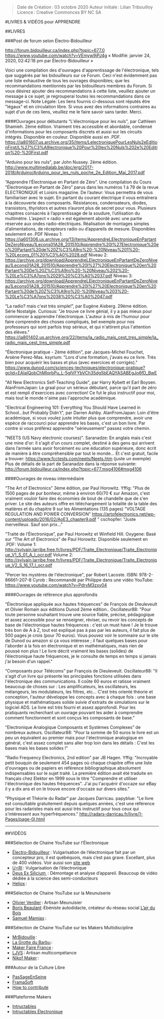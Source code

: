 >Date de Création : 03 octobre 2020
>Auteur initiale : Lilian Tribouilloy
>Licence : Creative Commonces BY NC SA

#LIVRES & VIDÉOS pour APPRENDRE

##LIVRES

###Post de forum selon Électro-Bidouilleur

http://forum.bidouilleur.ca/index.php?topic=677.0
https://www.youtube.com/watch?v=VEmyw9jPJ4g
« Modifié: janvier 24, 2020, 02:42:18 pm par Électro-Bidouilleur »

Voici une compilation des d'ouvrages d'apprentissage de l'électronique, tels que suggérés par les bidouilleurs sur ce Forum. Ceci n'est évidemment pas une liste exhaustive de tous les ouvrages disponibles; que les recommandations mentionnés par les bidouilleurs membres du Forum. Si vous désirez ajouter des recommandations à cette liste, veuillez ajouter un message à ce sujet; je regrouperai toutes les recommandations dans ce message-ci.
Note Légale: Les liens fournis ci-dessous sont réputés être "légaux" et en circulation libre. Si vous avez des informations contraires au sujet d'un de ces liens, veuillez me le faire savoir sans tarder. Merci.

####Ouvrages pour débutants
“L'électronique pour les nuls", par Cathleen Shamieh. 2ème édition.
Vraiment très accessible et abordable, condensé d'informations pour les composants discrets et aussi sur les circuits intégrés.
Disponible en couleur. Disponible aussi en .PDF.
https://ia801607.us.archive.org/35/items/LelectroniquePourLesNuls2eEditionFirst/L%27%C3%A9lectronique%20Pour%20les%20Nuls%202e%20Edition%20-%20First.pdf

"Arduino pour les nuls", par John Nussey. 2ème édition.
http://www.multimedialab.be/doc/erg/2017-2018/Arduino/Arduino_pour_les_nuls_poche_2e_Edition_Mai_2017.pdf

“Apprendre l’Électronique en Partant de Zéro”.  Une compilation du Cours “Électronique en Partant de Zéro” parus dans les numéros 1 à 79 de la revue ELECTRONIQUE et Loisirs magazine.
De l’auteur: Vous permettra de vous familiariser avec le sujet. En partant du courant électrique il vous entraînera à la découverte  des composants. Résistances, condensateurs, diodes, transistors, thyristors et autres n’auront plus de secret pour vous. Plusieurs chapitres consacrés à l’apprentissage de la soudure, l’utilisation du multimètre. L’aspect « radio » est également abordé avec une partie réservée aux ondes radio-électriques. Réalisation de montages simples d’alimentations, de récepteurs radio ou d’appareils de mesure. Disponibles seulement en .PDF
Niveau 1: https://ia601306.us.archive.org/13/items/ApprendreLElectroniqueEnPartantDeZeroNiveau1Lecons01A28_201510/Apprendre%20l%27Electronique%20en%20Partant%20de%20Z%C3%A9ro%20-%20Niveau%201%20-%20Lecons_01%20%C3%A0%2028.pdf
Niveau 2: https://archive.org/download/ApprendreLElectroniqueEnPartantDeZeroNiveau1Lecons01A28_201510/Apprendre%20l%27%20Electronique%20en%20Partant%20De%20Z%C3%A9ro%20-%20Niveau%202%20-%20Le%C3%A7ons%2029%20%C3%A0%2037.pdf
Niveau 3:
https://archive.org/download/ApprendreLElectroniqueEnPartantDeZeroNiveau1Lecons01A28_201510/Apprendre%20l%27%20Electronique%20en%20Partant%20de%20Z%C3%A9ro%20-%20Niveau%203%20-%20Le%C3%A7ons%2038%20%C3%A0%2047.pdf

“La radio? mais c'est très simple!”, par Eugène Aisberg. 29ème édition. Série Nostalgie.
Curiosus: "Je trouve ce livre génial, il y a pas mieux pour commencer à apprendre l'électronique. L'auteur à mis de l'humour pour faire comprendre des choses compliqués, bel exemple pour nos professeurs qui sont parfois trop sérieux, et qui n'attirent plus l'attention des élèves."
https://ia801402.us.archive.org/22/items/la_radio_mais_cest_tres_simple/la_radio_mais_cest_tres_simple.pdf

"Électronique pratique - 2ème édition", par Jacques-Michel Fouchet, Arsène Perez-Mas.
ksyrium: "Lors d'une formation, j'avais eu ce livre. Très bien pour acquérir les bases et plus (avec exercices et corrigés)."
https://www.dunod.com/sciences-techniques/electronique-pratique?gclid=EAIaIQobChMIqrbPu_L-5gIVFYbVCh35dg5bEAQYASABEgJo6fD_BwE

"All New Electronics Self-Teaching Guide", par Harry Kybett et Earl Boysen.
AlanFromJapan: Le graal pour un sérieux débutant, parce qu'il part de zéro et est rempli d'exercices avec correction! Ce fut le plus instructif pour moi, mais tout le monde n'aime pas l'approche académique.

"Electrical Engineering 101: Everything You Should Have Learned in School...but Probably Didn't", par Darren Ashby.
AlanFromJapan: Loin d'être académique, si vous voulez juste intuiter plus que comprendre, avoir une espèce de raccourci pour apprendre les bases, c'est un bon livre. Par contre si vous préférez apprendre "sérieusement" passez votre chemin.

"NEETS (US Navy electronic courses)".
Saranadze: En anglais mais c'est une mine d'or: Il s'agit d'un cours complet, destiné à des gens qui arrivent dans l’armée sans avoir forcément eu une éducation supérieure, donc écrit de manière à être compréhensible par tout le monde... Et c'est gratuit, facile a trouver:
https://www.fcctests.com/neets/Neets.htm   (juste un exemple)
Plus de détails de la part de Saranadze dans la réponse suivante: http://forum.bidouilleur.ca/index.php?topic=677.msg4106#msg4106


####Ouvrages de niveau intermédiaire

“The Art of Electronics” 3ème édition,  par Paul Horowitz.
Yffig: "Plus de 1500 pages de pur bonheur, même à environ 60/70 € sur Amazon, c'est vraiment vouloir faire des économies de bout de chandelle que de s'en priver. Le site des auteurs offre en téléchargement la totalité de la table des matières et du chapitre 9 sur les Alimentations (135 pages) "VOLTAGE REGULATION AND POWER CONVERSION" https://artofelectronics.net/wp-content/uploads/2016/02/AoE3_chapter9.pdf "
cschopfer: "Juste merveilleux. Sauf son prix..."

“Traité de l’Électronique”, par Paul Horowitz et Winfield Hill.
Oxygene: Basé sur “The Art of Electronics” de Paul Horowitz. Disponible seulement en .PDF:
Volume 1:
http://sylvain.larribe.free.fr/livres/PDF/Traite_Electronique/Traite_Electronique_V1_S_01_A_I_ocr.pdf
Volume 2:
http://sylvain.larribe.free.fr/livres/PDF/Traite_Electronique/Traite_Electronique_V2_S_16_17_I_ocr.pdf

"Percer les mystères de l'électronique", par Robert Lacoste. ISBN: 978-2-86661-207-8
Cyrob : Recommandé par Philippe dans une vidéo YouTube: https://www.youtube.com/watch?v=PdrvM3zxy04


####Ouvrages de référence plus approfondis

“Électronique appliquée aux hautes fréquences” de François de Dieuleveult et Olivier Romain aux éditions Dunod 2ème édition..
Oscillateur88: "Pour toute personne souhaitant trouve une source fiable, précise, pédagogique et assez accessible pour se renseigner, réviser, ou revoir les concepts de base de l'électronique hautes fréquences : c'est un must have ! Je le trouve très bon de A à Z, tout est expliqué pas à pas par les auteurs, il fait plus de 500 pages je crois (pour 70 euros). Vous pouvez voir le sommaire sur le site de Dunod ou amazon si ça vous intéresse ; il faut quelques bases pour l'aborder à la fois en électronique et en mathématiques, mais rien de poussé non plus ! Le livre décrit vraiment les bases (solides) de l’électronique haute fréquences, je le consulte de temps en temps si jamais j'ai besoin d'un rappel."

“Composants pour Télécoms” par François de Dieuleveult.
Oscillateur88: "Il s'agit d'un livre qui présente les principales fonctions utilisées dans l'électronique des communications. Il coûte 60 euros et ratisse vraiment beaucoup de choses sur : Les amplificateurs, les oscillateurs, les mélangeurs, les modulateurs, les filtres, etc... C'est très orienté théorie et conception, l'auteur développe les concepts avec à chaque fois : une base physique et mathématiques solide suivie d'extraits de simulations sur le logiciel ADS. Le livre est très fourni et assez approfondi. Pour les pratiquants recherchant un ouvrage pouvant les aider à comprendre comment fonctionnent et sont conçus les composants de base."

“Electronique Analogique Composants et Systèmes Complexes” de nombreux auteurs.
Oscillateur88: "Pour la somme de 50 euros le livre est un peu un équivalent au premier mais pour l'électronique analogique en général, c'est assez complet sans aller trop loin dans les détails : C'est les bases mais les bases solides !"

"Radio Frequency Electronics, 2nd edition" par JB Hagen.
Yffig: "Incroyable petit bouquin de seulement 454 pages où chaque chapitre offre une liste d'ouvrages ou de papiers en référence bibliographique absolument indispensables sur le sujet traité. La première édition avait été traduite en français chez Elektor en 1999 sous le titre "Comprendre et utiliser l'électronique des hautes fréquences". J'ai pu l'acquérir d'occaze sur eBay il y a dix ans et on le trouve encore d'occaze sur divers sites."

“Physique et Théorie du Radar” par Jacques Darricau.
papyblue: "Le livre est consultable gratuitement depuis quelques années, c'est une référence pour les radaristes mais est aussi très instructif pour tous ceux qui s'intéressent aux hyperfréquences."
http://radars-darricau.fr/livre/1-Pages/page-0l.html

----------------------------------------------------------------------------------------------------

##VIDÉOS

###Sélection de Chaine YouTube sur l’Électronique

* [Électro-Bidouilleur](https://www.youtube.com/channel/UCvv3bLR4Ws1GVycHG-t3dJw) : Vulgarisation de l’électronique fait par un concepteur pro, il est québéquois, mais c’est pas grave. Excellant, plus de 400 vidéos. Voir aussi son [site web](http://bidouilleur.ca/)
* [U=RI](https://www.youtube.com/channel/UCVqx3vXNghSqUcVg2nmegYA) : Vulgarisation de l’électronique
* [Deus Ex Silicium ](https://www.youtube.com/user/dexsilicium) : Démontage et analyse d’appareil. Beaucoup de vidéo dédiée à la science des semi-conducteurs
* [Heliox](https://www.youtube.com/c/HelioxLab) :


###Sélection de Chaine YouTube sur la Meunuiserie
* [Olivier Verdier](https://www.youtube.com/user/oliverte43) : Artisan Meunuisier
* [Boris Beaulant](https://www.youtube.com/channel/UCMsUwOwHnbJPB9Eqgw49vhQ) :Ebéniste autodidacte, créateur du réseau social [L’air du Bois](https://www.lairdubois.fr/)
* [Samuel Mamias](https://www.youtube.com/channel/UC9fGq2-6FaftcegcIadLf6A) :


###Sélection de Chaine YouTube sur les Makers Multidiscipline
* [MrBidouille](https://www.youtube.com/user/monsieurbidouille) :
* [La Grotte du Barbu](https://www.youtube.com/user/TravailleursDuWeb) :
* [Maker Faire France](https://www.youtube.com/channel/UCtjPHiUM41RcPzdBrN7TEzQ/videos) :
* [LJVS](https://www.youtube.com/channel/UCxiqy-VOYw6uBE4raFCz4Ow) : Artisan multicompétance
* [Nikof Maker](https://www.youtube.com/channel/UC7NjYALQQxuSlQvRFRqt5pA) :


###Autour de la Culture Libre
* [PasSageEnSeine](https://video.passageenseine.fr/videos/trending)
* [FramaSoft](https://framasoft.fr/fr/)
* [How to contribute](https://opensource.guide/how-to-contribute/)


###Plateforme Makers
* [Intructables](https://www.instructables.com/)
* [Intructables Électronique](https://www.instructables.com/circuits/)




